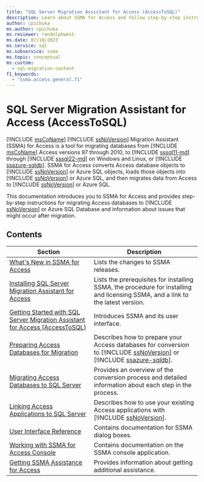 ```yaml
---
title: "SQL Server Migration Assistant for Access (AccessToSQL)"
description: Learn about SSMA for Access and follow step-by-step instructions for migrating Access databases to SQL Server or Azure SQL Database.
author: cpichuka
ms.author: cpichuka
ms.reviewer: randolphwest
ms.date: 07/10/2023
ms.service: sql
ms.subservice: ssma
ms.topic: conceptual
ms.custom:
  - sql-migration-content
f1_keywords:
  - "ssma.access.general.f1"
---
```

# SQL Server Migration Assistant for Access (AccessToSQL)

[!INCLUDE [msCoName](../../includes/msconame-md.md)] [!INCLUDE [ssNoVersion](../../includes/ssnoversion-md.md)] Migration Assistant (SSMA) for Access is a tool for migrating databases from [!INCLUDE [msCoName](../../includes/msconame-md.md)] Access versions 97 through 2010, to [!INCLUDE [sssql11-md](../../includes/sssql11-md.md)] through [!INCLUDE [sssql22-md](../../includes/sssql22-md.md)] on Windows and Linux, or [!INCLUDE [ssazure-sqldb](../../includes/ssazure-sqldb.md)]. SSMA for Access converts Access database objects to [!INCLUDE [ssNoVersion](../../includes/ssnoversion-md.md)] or Azure SQL objects, loads those objects into [!INCLUDE [ssNoVersion](../../includes/ssnoversion-md.md)] or Azure SQL, and then migrates data from Access to [!INCLUDE [ssNoVersion](../../includes/ssnoversion-md.md)] or Azure SQL.

This documentation introduces you to SSMA for Access and provides step-by-step instructions for migrating Access databases to [!INCLUDE [ssNoVersion](../../includes/ssnoversion-md.md)] or Azure SQL Database and information about issues that might occur after migration.

## Contents

| Section | Description |
| --- | --- |
| [What's New in SSMA for Access](what-s-new-in-ssma-for-access-accesstosql.md) | Lists the changes to SSMA releases. |
| [Installing SQL Server Migration Assistant for Access](installing-sql-server-migration-assistant-for-access-accesstosql.md) | Lists the prerequisites for installing SSMA, the procedure for installing and licensing SSMA, and a link to the latest version. |
| [Getting Started with SQL Server Migration Assistant for Access (AccessToSQL)](../../ssma/access/getting-started-with-sql-server-migration-assistant-for-access-accesstosql.md) | Introduces SSMA and its user interface. |
| [Preparing Access Databases for Migration](preparing-access-databases-for-migration-accesstosql.md) | Describes how to prepare your Access databases for conversion to [!INCLUDE [ssNoVersion](../../includes/ssnoversion-md.md)] or [!INCLUDE [ssazure-sqldb](../../includes/ssazure-sqldb.md)]. |
| [Migrating Access Databases to SQL Server](migrating-access-databases-to-sql-server-azure-sql-db-accesstosql.md) | Provides an overview of the conversion process and detailed information about each step in the process. |
| [Linking Access Applications to SQL Server](linking-access-applications-to-sql-server-azure-sql-db-accesstosql.md) | Describes how to use your existing Access applications with [!INCLUDE [ssNoVersion](../../includes/ssnoversion-md.md)]. |
| [User Interface Reference](user-interface-reference-accesstosql.md) | Contains documentation for SSMA dialog boxes. |
| [Working with SSMA for Access Console](working-with-ssma-for-access-console-accesstosql.md) | Contains documentation on the SSMA console application. |
| [Getting SSMA Assistance for Access](../sql-server-migration-assistant.md) | Provides information about getting additional assistance. |
